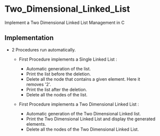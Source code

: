 # Two_Dimensional_Linked_List
Implement a Two Dimensional Linked List Management in C

## Implementation
- 2 Procedures run automatically.
  - First Procedure implements a Single Linked List :
    - Automatic generation of the list.
    - Print the list before the deletion.
    - Delete all the node that contains a given element. Here it removes '2'.
    - Print the list after the deletion.
    - Delete all the nodes of the list.

  - First Procedure implements a Two Dimensional Linked List :
    - Automatic generation of the Two Dimensional Linked list.
    - Print the Two Dimensional Linked List and display the generated elements.
    - Delete all the nodes of the Two Dimensional Linked List.
